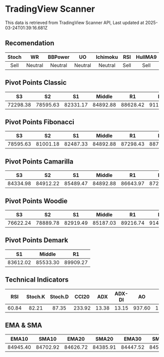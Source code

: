 # TradingView Scanner
This data is retrieved from TradingView Scanner API, Last updated at 2025-03-24T01:39:16.681Z

## Recomendation
| Stoch | WR | BBPower | UO | Ichimoku | RSI | HullMA9 |
| :---: | :---: | :---: | :---: | :---: | :---: | :---: |
| Sell | Neutral | Neutral | Neutral | Neutral | Sell | Sell |

## Pivot Points Classic
| S3 | S2 | S1 | Middle | R1 | R2 | R3 |
| :---: | :---: | :---: | :---: | :---: | :---: | :---: |
| 72298.38 | 78595.63 | 82331.17 | 84892.88 | 88628.42 | 91190.13 | 97487.38 |

## Pivot Points Fibonacci
| S3 | S2 | S1 | Middle | R1 | R2 | R3 |
| :---: | :---: | :---: | :---: | :---: | :---: | :---: |
| 78595.63 | 81001.18 | 82487.33 | 84892.88 | 87298.43 | 88784.58 | 91190.13 |

## Pivot Points Camarilla
| S3 | S2 | S1 | Middle | R1 | R2 | R3 |
| :---: | :---: | :---: | :---: | :---: | :---: | :---: |
| 84334.98 | 84912.22 | 85489.47 | 84892.88 | 86643.97 | 87221.22 | 87798.46 |

## Pivot Points Woodie
| S3 | S2 | S1 | Middle | R1 | R2 | R3 |
| :---: | :---: | :---: | :---: | :---: | :---: | :---: |
| 76622.24 | 78889.78 | 82919.49 | 85187.03 | 89216.74 | 91484.28 | 95513.99 |

## Pivot Points Demark
| S1 | Middle | R1 |
| :---: | :---: | :---: |
| 83612.02 | 85533.30 | 89909.27 |

## Technical Indicators
| RSI | Stoch.K | Stoch.D | CCI20 | ADX | ADX-DI | AO | Mom | MACD | MACD | W.R | HullMA9 |
| :---: | :---: | :---: | :---: | :---: | :---: | :---: | :---: | :---: | :---: | :---: | :---: |
| 60.84 | 82.21 | 87.35 | 233.92 | 13.38 | 13.15 | 937.60 | 1389.71 | 343.37 | 184.94 | -34.52 | 85881.44 |

## EMA & SMA
| EMA10 | SMA10 | EMA20 | SMA20 | EMA30 | SMA30 | EMA50 | SMA50 | EMA100 | SMA100 | EMA200 | SMA200 |
| :---: | :---: | :---: | :---: | :---: | :---: | :---: | :---: | :---: | :---: | :---: | :---: |
| 84945.40 | 84702.92 | 84626.72 | 84385.91 | 84447.52 | 84595.65 | 84273.31 | 84070.28 | 84775.86 | 83700.37 | 87157.54 | 87136.37 |